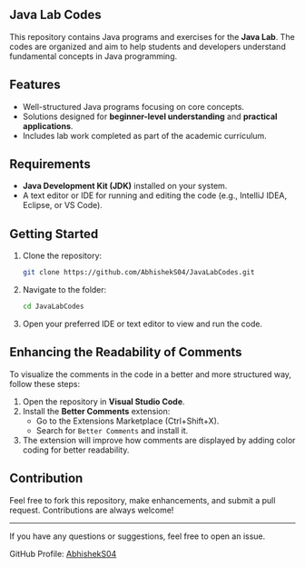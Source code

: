 ## Java Lab Codes

This repository contains Java programs and exercises for the **Java Lab**. The codes are organized and aim to help students and developers understand fundamental concepts in Java programming.

## Features
- Well-structured Java programs focusing on core concepts.
- Solutions designed for **beginner-level understanding** and **practical applications**.
- Includes lab work completed as part of the academic curriculum.

## Requirements
- **Java Development Kit (JDK)** installed on your system.
- A text editor or IDE for running and editing the code (e.g., IntelliJ IDEA, Eclipse, or VS Code).

## Getting Started
1. Clone the repository:
   ```bash
   git clone https://github.com/AbhishekS04/JavaLabCodes.git
   ```
2. Navigate to the folder:
   ```bash
   cd JavaLabCodes
   ```
3. Open your preferred IDE or text editor to view and run the code.

## Enhancing the Readability of Comments
To visualize the comments in the code in a better and more structured way, follow these steps:
1. Open the repository in **Visual Studio Code**.
2. Install the **Better Comments** extension:
   - Go to the Extensions Marketplace (Ctrl+Shift+X).
   - Search for `Better Comments` and install it.
3. The extension will improve how comments are displayed by adding color coding for better readability.

## Contribution
Feel free to fork this repository, make enhancements, and submit a pull request. Contributions are always welcome!

---

If you have any questions or suggestions, feel free to open an issue.

GitHub Profile: [AbhishekS04](https://github.com/AbhishekS04)
```